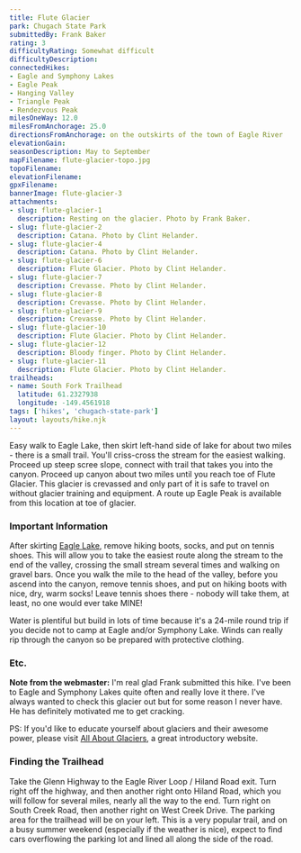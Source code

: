 ```yaml
---
title: Flute Glacier
park: Chugach State Park
submittedBy: Frank Baker
rating: 3
difficultyRating: Somewhat difficult
difficultyDescription: 
connectedHikes:
- Eagle and Symphony Lakes
- Eagle Peak
- Hanging Valley
- Triangle Peak
- Rendezvous Peak
milesOneWay: 12.0
milesFromAnchorage: 25.0
directionsFromAnchorage: on the outskirts of the town of Eagle River
elevationGain: 
seasonDescription: May to September
mapFilename: flute-glacier-topo.jpg
topoFilename: 
elevationFilename: 
gpxFilename: 
bannerImage: flute-glacier-3
attachments:
- slug: flute-glacier-1
  description: Resting on the glacier. Photo by Frank Baker.
- slug: flute-glacier-2
  description: Catana. Photo by Clint Helander.
- slug: flute-glacier-4
  description: Catana. Photo by Clint Helander.
- slug: flute-glacier-6
  description: Flute Glacier. Photo by Clint Helander.
- slug: flute-glacier-7
  description: Crevasse. Photo by Clint Helander.
- slug: flute-glacier-8
  description: Crevasse. Photo by Clint Helander.
- slug: flute-glacier-9
  description: Crevasse. Photo by Clint Helander.
- slug: flute-glacier-10
  description: Flute Glacier. Photo by Clint Helander.
- slug: flute-glacier-12
  description: Bloody finger. Photo by Clint Helander.
- slug: flute-glacier-11
  description: Flute Glacier. Photo by Clint Helander.
trailheads:
- name: South Fork Trailhead
  latitude: 61.2327938
  longitude: -149.4561918
tags: ['hikes', 'chugach-state-park']
layout: layouts/hike.njk
---
```

Easy walk to Eagle Lake, then skirt left-hand side of lake for about two miles - there is a small trail. You'll criss-cross the stream for the easiest walking. Proceed up steep scree slope, connect with trail that takes you into the canyon. Proceed up canyon about two miles until you reach toe of Flute Glacier. This glacier is crevassed and only part of it is safe to travel on without glacier training and equipment. A route up Eagle Peak is available from this location at toe of glacier.

### Important Information

After skirting [Eagle Lake](http://alaskahikesearch.com/hikes/eagle-and-symphony-lakes/ "Eagle and Symphony Lakes"), remove hiking boots, socks, and put on tennis shoes. This will allow you to take the easiest route along the stream to the end of the valley, crossing the small stream several times and walking on gravel bars. Once you walk the mile to the head of the valley, before you ascend into the canyon, remove tennis shoes, and put on hiking boots with nice, dry, warm socks! Leave tennis shoes there - nobody will take them, at least, no one would ever take MINE!

Water is plentiful but build in lots of time because it's a 24-mile round trip if you decide not to camp at Eagle and/or Symphony Lake. Winds can really rip through the canyon so be prepared with protective clothing.

### Etc.

**Note from the webmaster:** I'm real glad Frank submitted this hike. I've been to Eagle and Symphony Lakes quite often and really love it there. I've always wanted to check this glacier out but for some reason I never have. He has definitely motivated me to get cracking.

PS: If you'd like to educate yourself about glaciers and their awesome power, please visit [All About Glaciers](http://nsidc.org/glaciers/), a great introductory website.

### Finding the Trailhead

Take the Glenn Highway to the Eagle River Loop / Hiland Road exit. Turn right off the highway, and then another right onto Hiland Road, which you will follow for several miles, nearly all the way to the end. Turn right on South Creek Road, then another right on West Creek Drive. The parking area for the trailhead will be on your left. This is a very popular trail, and on a busy summer weekend (especially if the weather is nice), expect to find cars overflowing the parking lot and lined all along the side of the road.